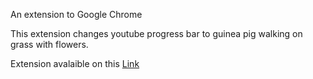 An extension to Google Chrome

This extension changes youtube progress bar to guinea pig walking on grass with flowers.

Extension avalaible on this [Link](https://chrome.google.com/webstore/detail/guinea-pig-youtube-progre/eibphebnljddpmeeoobpacdhokbnhchi)